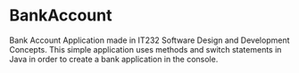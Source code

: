 # BankAccount
Bank Account Application made in IT232 Software Design and Development Concepts. 
This simple application uses methods and switch statements in Java in order to create a bank application in the console.  
